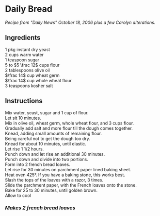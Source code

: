 # Daily Bread

*Recipe from "Daily News" October 18, 2006 plus a few Carolyn alterations.*

## Ingredients
$1$ pkg instant dry yeast  
$2$ cups warm water  
$1$ teaspoon sugar  
$5$ to $5 \frac 12$ cups flour  
$2$ tablespoons olive oil  
$\frac 14$ cup wheat germ  
$\frac 14$ cup whole wheat flour  
$3$ teaspoons kosher salt  

## Instructions
Mix water, yeast, sugar and 1 cup of flour.  
Let sit 10 minutes.  
Mix in olive oil, wheat germ, whole wheat flour, and 3 cups flour.  
Gradually add salt and more flour till the dough comes together.  
Knead, adding small amounts of remaining flour.  
Being careful not to get the dough too dry.  
Knead for about 10 minutes, until elastic.  
Let rise 1 1/2 hours.  
Punch down and let rise an additional 30 minutes.  
Punch down and divide into two portions.  
Form into 2 french bread loaves.  
Let rise for 30 minutes on parchment paper lined baking sheet.  
Heat oven 425&deg;. If you have a baking stone, this works best.  
Slash the tops of the loaves with a razor, 3 times.  
Slide the parchment paper, with the French loaves onto the stone.  
Bake for 25 to 30 minutes, until golden brown.  
Allow to cool  

### *Makes 2 french bread loaves*